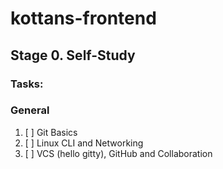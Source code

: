 # kottans-frontend

## Stage 0. Self-Study

### Tasks:

### General


1. [ ] Git Basics
2. [ ] Linux CLI and Networking
3. [ ] VCS (hello gitty), GitHub and Collaboration

